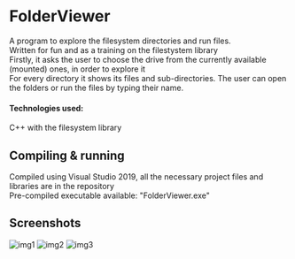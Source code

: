 # FolderViewer
A program to explore the filesystem directories and run files.<br>
Written for fun and as a training on the filestystem library<br>
Firstly, it asks the user to choose the drive from the currently available (mounted) ones, in order to explore it<br>
For every directory it shows its files and sub-directories. The user can open the folders or run the files by typing their name.
#### Technologies used:
C++ with the filesystem library
## Compiling & running
Compiled using Visual Studio 2019, all the necessary project files and libraries are in the repository<br>
Pre-compiled executable available: "FolderViewer.exe"
## Screenshots
![img1](https://i.imgur.com/3YeoSj6.png)
![img2](https://i.imgur.com/bMY1iUk.png)
![img3](https://i.imgur.com/ejsZal0.png)
